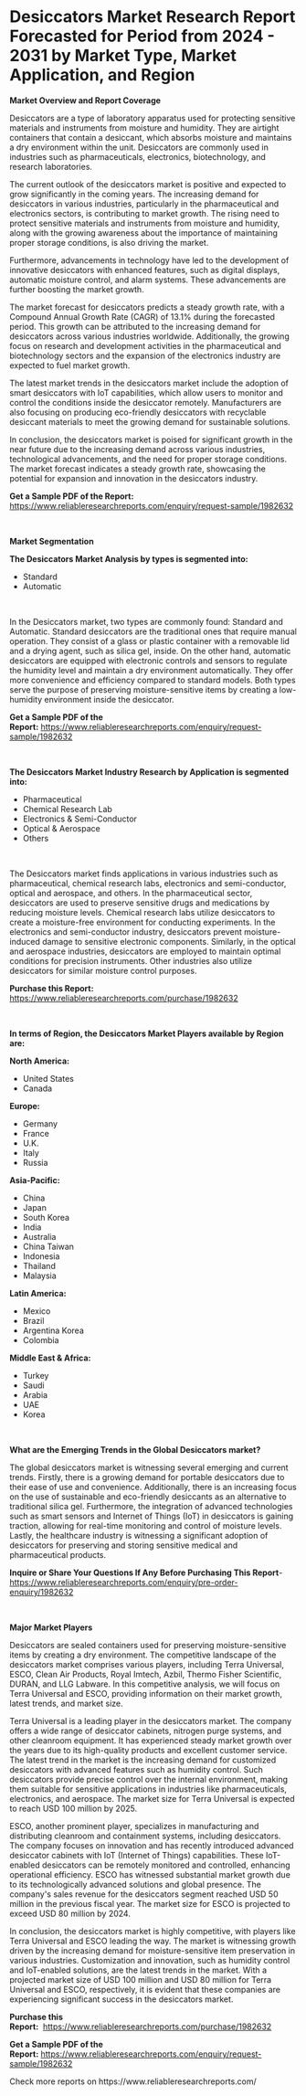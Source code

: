 <p><h1>Desiccators Market Research Report Forecasted for Period from 2024 -  2031 by Market Type, Market Application, and Region</h1></p><p><strong>Market Overview and Report Coverage</strong></p>
<p><p>Desiccators are a type of laboratory apparatus used for protecting sensitive materials and instruments from moisture and humidity. They are airtight containers that contain a desiccant, which absorbs moisture and maintains a dry environment within the unit. Desiccators are commonly used in industries such as pharmaceuticals, electronics, biotechnology, and research laboratories.</p><p>The current outlook of the desiccators market is positive and expected to grow significantly in the coming years. The increasing demand for desiccators in various industries, particularly in the pharmaceutical and electronics sectors, is contributing to market growth. The rising need to protect sensitive materials and instruments from moisture and humidity, along with the growing awareness about the importance of maintaining proper storage conditions, is also driving the market.</p><p>Furthermore, advancements in technology have led to the development of innovative desiccators with enhanced features, such as digital displays, automatic moisture control, and alarm systems. These advancements are further boosting the market growth.</p><p>The market forecast for desiccators predicts a steady growth rate, with a Compound Annual Growth Rate (CAGR) of 13.1% during the forecasted period. This growth can be attributed to the increasing demand for desiccators across various industries worldwide. Additionally, the growing focus on research and development activities in the pharmaceutical and biotechnology sectors and the expansion of the electronics industry are expected to fuel market growth.</p><p>The latest market trends in the desiccators market include the adoption of smart desiccators with IoT capabilities, which allow users to monitor and control the conditions inside the desiccator remotely. Manufacturers are also focusing on producing eco-friendly desiccators with recyclable desiccant materials to meet the growing demand for sustainable solutions.</p><p>In conclusion, the desiccators market is poised for significant growth in the near future due to the increasing demand across various industries, technological advancements, and the need for proper storage conditions. The market forecast indicates a steady growth rate, showcasing the potential for expansion and innovation in the desiccators industry.</p></p>
<p><strong>Get a Sample PDF of the Report:</strong> <a href="https://www.reliableresearchreports.com/enquiry/request-sample/1982632">https://www.reliableresearchreports.com/enquiry/request-sample/1982632</a></p>
<p>&nbsp;</p>
<p><strong>Market Segmentation</strong></p>
<p><strong>The Desiccators Market Analysis by types is segmented into:</strong></p>
<p><ul><li>Standard</li><li>Automatic</li></ul></p>
<p>&nbsp;</p>
<p><p>In the Desiccators market, two types are commonly found: Standard and Automatic. Standard desiccators are the traditional ones that require manual operation. They consist of a glass or plastic container with a removable lid and a drying agent, such as silica gel, inside. On the other hand, automatic desiccators are equipped with electronic controls and sensors to regulate the humidity level and maintain a dry environment automatically. They offer more convenience and efficiency compared to standard models. Both types serve the purpose of preserving moisture-sensitive items by creating a low-humidity environment inside the desiccator.</p></p>
<p><strong>Get a Sample PDF of the Report:</strong>&nbsp;<a href="https://www.reliableresearchreports.com/enquiry/request-sample/1982632">https://www.reliableresearchreports.com/enquiry/request-sample/1982632</a></p>
<p>&nbsp;</p>
<p><strong>The Desiccators Market Industry Research by Application is segmented into:</strong></p>
<p><ul><li>Pharmaceutical</li><li>Chemical Research Lab</li><li>Electronics & Semi-Conductor</li><li>Optical & Aerospace</li><li>Others</li></ul></p>
<p>&nbsp;</p>
<p><p>The Desiccators market finds applications in various industries such as pharmaceutical, chemical research labs, electronics and semi-conductor, optical and aerospace, and others. In the pharmaceutical sector, desiccators are used to preserve sensitive drugs and medications by reducing moisture levels. Chemical research labs utilize desiccators to create a moisture-free environment for conducting experiments. In the electronics and semi-conductor industry, desiccators prevent moisture-induced damage to sensitive electronic components. Similarly, in the optical and aerospace industries, desiccators are employed to maintain optimal conditions for precision instruments. Other industries also utilize desiccators for similar moisture control purposes.</p></p>
<p><strong>Purchase this Report:</strong>&nbsp; <a href="https://www.reliableresearchreports.com/purchase/1982632">https://www.reliableresearchreports.com/purchase/1982632</a></p>
<p>&nbsp;</p>
<p><strong>In terms of Region, the Desiccators Market Players available by Region are:</strong></p>
<p>
    <p> <strong> North America: </strong>
        <ul>
            <li>United States</li>
            <li>Canada</li>
        </ul>
        </p> 
    <p> <strong> Europe: </strong>
        <ul>
            <li>Germany</li>
            <li>France</li>
            <li>U.K.</li>
            <li>Italy</li>
            <li>Russia</li>
        </ul>
        </p> 
    <p> <strong> Asia-Pacific: </strong>
        <ul>
            <li>China</li>
            <li>Japan</li>
            <li>South Korea</li>
            <li>India</li>
            <li>Australia</li>
            <li>China Taiwan</li>
            <li>Indonesia</li>
            <li>Thailand</li>
            <li>Malaysia</li>
        </ul>
        </p> 
    <p> <strong> Latin America: </strong>
        <ul>
            <li>Mexico</li>
            <li>Brazil</li>
            <li>Argentina Korea</li>
            <li>Colombia</li>
        </ul>
        </p> 
    <p> <strong> Middle East & Africa: </strong>
        <ul>
            <li>Turkey</li>
            <li>Saudi</li>
            <li>Arabia</li>
            <li>UAE</li>
            <li>Korea</li>
        </ul>
    </p>
    </p>
<p>&nbsp;</p>
<p><strong>What are the Emerging Trends in the Global Desiccators market?</strong></p>
<p><p>The global desiccators market is witnessing several emerging and current trends. Firstly, there is a growing demand for portable desiccators due to their ease of use and convenience. Additionally, there is an increasing focus on the use of sustainable and eco-friendly desiccants as an alternative to traditional silica gel. Furthermore, the integration of advanced technologies such as smart sensors and Internet of Things (IoT) in desiccators is gaining traction, allowing for real-time monitoring and control of moisture levels. Lastly, the healthcare industry is witnessing a significant adoption of desiccators for preserving and storing sensitive medical and pharmaceutical products.</p></p>
<p><strong>Inquire or Share Your Questions If Any Before Purchasing This Report</strong>- <a href="https://www.reliableresearchreports.com/enquiry/pre-order-enquiry/1982632">https://www.reliableresearchreports.com/enquiry/pre-order-enquiry/1982632</a></p>
<p>&nbsp;</p>
<p><strong>Major Market Players</strong></p>
<p><p>Desiccators are sealed containers used for preserving moisture-sensitive items by creating a dry environment. The competitive landscape of the desiccators market comprises various players, including Terra Universal, ESCO, Clean Air Products, Royal Imtech, Azbil, Thermo Fisher Scientific, DURAN, and LLG Labware. In this competitive analysis, we will focus on Terra Universal and ESCO, providing information on their market growth, latest trends, and market size.</p><p>Terra Universal is a leading player in the desiccators market. The company offers a wide range of desiccator cabinets, nitrogen purge systems, and other cleanroom equipment. It has experienced steady market growth over the years due to its high-quality products and excellent customer service. The latest trend in the market is the increasing demand for customized desiccators with advanced features such as humidity control. Such desiccators provide precise control over the internal environment, making them suitable for sensitive applications in industries like pharmaceuticals, electronics, and aerospace. The market size for Terra Universal is expected to reach USD 100 million by 2025.</p><p>ESCO, another prominent player, specializes in manufacturing and distributing cleanroom and containment systems, including desiccators. The company focuses on innovation and has recently introduced advanced desiccator cabinets with IoT (Internet of Things) capabilities. These IoT-enabled desiccators can be remotely monitored and controlled, enhancing operational efficiency. ESCO has witnessed substantial market growth due to its technologically advanced solutions and global presence. The company's sales revenue for the desiccators segment reached USD 50 million in the previous fiscal year. The market size for ESCO is projected to exceed USD 80 million by 2024.</p><p>In conclusion, the desiccators market is highly competitive, with players like Terra Universal and ESCO leading the way. The market is witnessing growth driven by the increasing demand for moisture-sensitive item preservation in various industries. Customization and innovation, such as humidity control and IoT-enabled solutions, are the latest trends in the market. With a projected market size of USD 100 million and USD 80 million for Terra Universal and ESCO, respectively, it is evident that these companies are experiencing significant success in the desiccators market.</p></p>
<p><strong>Purchase this Report:</strong>&nbsp;&nbsp;<a href="https://www.reliableresearchreports.com/purchase/1982632">https://www.reliableresearchreports.com/purchase/1982632</a></p>
<p></p>
<p><strong>Get a Sample PDF of the Report:</strong>&nbsp;<a href="https://www.reliableresearchreports.com/enquiry/request-sample/1982632">https://www.reliableresearchreports.com/enquiry/request-sample/1982632</a></p>
<p>Check more reports on https://www.reliableresearchreports.com/</p>